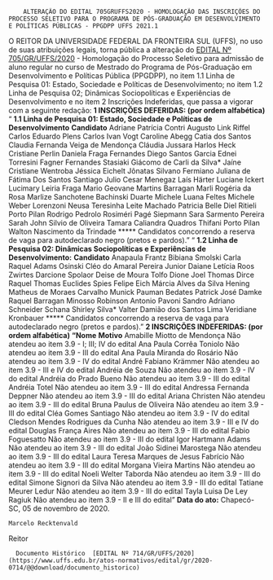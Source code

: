        ALTERAÇÃO DO EDITAL 705GRUFFS2020 - HOMOLOGAÇÃO DAS INSCRIÇÕES DO PROCESSO SELETIVO PARA O PROGRAMA DE PÓS-GRADUAÇÃO EM DESENVOLVIMENTO E POLÍTICAS PÚBLICAS - PPGDPP UFFS 2021.1  

 O REITOR DA UNIVERSIDADE FEDERAL DA FRONTEIRA SUL (UFFS), no uso de suas atribuições legais, torna pública a alteração do [EDITAL Nº 705/GR/UFFS/2020](https://www.uffs.edu.br/atos-normativos/edital/gr/2020-0705) - Homologação do Processo Seletivo para admissão de aluno regular no curso de Mestrado do Programa de Pós-Graduação em Desenvolvimento e Políticas Pública (PPGDPP), no item 1.1 Linha de Pesquisa 01: Estado, Sociedade e Políticas de Desenvolvimento; no item 1.2 Linha de Pesquisa 02; Dinâmicas Sociopolíticas e Experiências de Desenvolvimento e no item 2 Inscrições Indeferidas, que passa a vigorar com a seguinte redação:  **1 INSCRIÇÕES DEFERIDAS: (por ordem alfabética)**   “ **1.1 Linha de Pesquisa 01: Estado, Sociedade e Políticas de Desenvolvimento**     **Candidato**      Adriane Patrícia Contri     Augusto Link Riffel     Carlos Eduardo Plens     Carlos Ivan Vogt     Caroline Abegg     Catia dos Santos     Claudia Fernanda Veiga de Mendonça     Cláudia Jussara Harlos Heck     Cristiane Perlin     Daniela Fraga Fernandes     Diego Santos Garcia     Ednei Torresini     Fagner Fernandes Stasiaki     Giácomo de Carli da Silva*     Jaíne Cristiane Wentroba     Jéssica Eichelt     Jônatas Silvano Fermiano     Juliana de Fátima Dos Santos Santiago     Julio Cesar Menegaz     Laís Härter     Luciane Ickert     Lucimary Leiria Fraga     Mario Geovane Martins Barragan     Marli Rogéria da Rosa     Marlize Sanchotene Bachinski Duarte     Michele Luana Feltes     Michele Weber Lorenzoni     Neusa Teresinha Leite Machado     Patricia Belle Diel     Ritieli Porto Pilan     Rodrigo Pedrolo     Rosiméri Pagé Siepmann     Sara Sarmento Pereira     Sarah John     Silvio de Oliveira     Tamara Caliandra Quadros     Thifani Porto Pilan     Walton Nascimento da Trindade     *****  Candidatos concorrendo a reserva de vaga para autodeclarado negro (pretos e pardos).”   “ **1.2 Linha de Pesquisa 02: Dinâmicas Sociopolíticas e Experiências de Desenvolvimento:**     **Candidato**      Anapaula Frantz     Bibiana Smolski     Carla Raquel Adams Osinski     Cléo do Amaral Pereira Junior     Daiane Letícia Roos Zwirtes     Darcione Spolaor     Deise de Moura Tolfo     Dione Joel Thomas     Dirce Raquel Thomas     Euclides Spies     Felipe Eich     Márcia Alves da Silva Hening     Matheus de Moraes Carvalho     Munick Pauman Bedates     Patrick José Damke     Raquel Barragan Minosso     Robinson Antonio Pavoni     Sandro Adriano Schneider     Schana Shirley Silva*     Valter Damião dos Santos Lima     Veridiane Kronbauer     *****  Candidatos concorrendo a reserva de vaga para autodeclarado negro (pretos e pardos).”  **2 INSCRIÇÕES INDEFERIDAS: (por ordem alfabética)**     **“Nome**   **Motivo**     Amabille Miotto de Mendonça   Não atendeu ao item 3.9 - I; III; IV do edital     Ana Paula Corrêa Toniolo   Não atendeu ao item 3.9 - III do edital     Ana Paula Miranda do Rosário   Não atendeu ao item 3.9 - IV do edital     André Fabiano Krämmer   Não atendeu ao item 3.9 - III e IV do edital     Andréia de Souza   Não atendeu ao item 3.9 - IV do edital     Andréia do Prado Bueno   Não atendeu ao item 3.9 - III do edital     Andréia Totel   Não atendeu ao item 3.9 - III do edital     Andressa Fernanda Deppner   Não atendeu ao item 3.9 - III do edital     Ariana Christen   Não atendeu ao item 3.9 - III do edital     Bruna Paulus de Oliveira   Não atendeu ao item 3.9 - III do edital     Cléa Gomes Santiago   Não atendeu ao item 3.9 - IV do edital     Cledson Mendes Rodrigues da Cunha   Não atendeu ao item 3.9 - III e IV do edital     Douglas França Aires   Não atendeu ao item 3.9 - III do edital     Fabio Foguesatto   Não atendeu ao item 3.9 - III do edital     Igor Hartmann Adams   Não atendeu ao item 3.9 - III do edital     João Sidinei Marostega   Não atendeu ao item 3.9 - III do edital     Laura Teresa Marques de Jesus Fabrício   Não atendeu ao item 3.9 - III do edital     Morgana Vieira Martins   Não atendeu ao item 3.9 - III do edital     Noeli Welter Taborda   Não atendeu ao item 3.9 - III do edital     Simone Signori da Silva   Não atendeu ao item 3.9 - III do edital     Tatiane Meurer Ledur   Não atendeu ao item 3.9 - III do edital     Tayla Luisa De Ley Ragiuk   Não atendeu ao item 3.9 - II e III do edital”              **Data do ato:** Chapecó-SC, 05 de novembro de 2020.   
 

    Marcelo Recktenvald   
 Reitor 

      Documento Histórico  [EDITAL Nº 714/GR/UFFS/2020](https://www.uffs.edu.br/atos-normativos/edital/gr/2020-0714/@@download/documento_historico)     
      